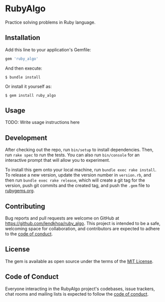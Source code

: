 # RubyAlgo

Practice solving problems in Ruby language.

## Installation

Add this line to your application's Gemfile:

```ruby
gem 'ruby_algo'
```

And then execute:

    $ bundle install

Or install it yourself as:

    $ gem install ruby_algo

## Usage

TODO: Write usage instructions here

## Development

After checking out the repo, run `bin/setup` to install dependencies. Then, run `rake spec` to run the tests. You can also run `bin/console` for an interactive prompt that will allow you to experiment.

To install this gem onto your local machine, run `bundle exec rake install`. To release a new version, update the version number in `version.rb`, and then run `bundle exec rake release`, which will create a git tag for the version, push git commits and the created tag, and push the `.gem` file to [rubygems.org](https://rubygems.org).

## Contributing

Bug reports and pull requests are welcome on GitHub at https://github.com/lendkhoa/ruby_algo. This project is intended to be a safe, welcoming space for collaboration, and contributors are expected to adhere to the [code of conduct](https://github.com/lendkhoa/ruby_algo/blob/master/CODE_OF_CONDUCT.md).

## License

The gem is available as open source under the terms of the [MIT License](https://opensource.org/licenses/MIT).

## Code of Conduct

Everyone interacting in the RubyAlgo project's codebases, issue trackers, chat rooms and mailing lists is expected to follow the [code of conduct](https://github.com/lendkhoa/ruby_algo/blob/master/CODE_OF_CONDUCT.md).

